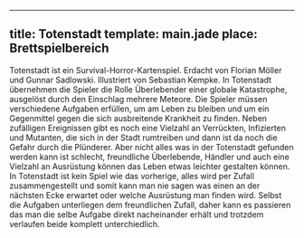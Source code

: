 ---
title: Totenstadt
template: main.jade
place: Brettspielbereich
----

Totenstadt ist ein Survival-Horror-Kartenspiel. Erdacht von Florian Möller und Gunnar Sadlowski. Illustriert von Sebastian Kempke. In Totenstadt übernehmen die Spieler die Rolle Überlebender einer globale Katastrophe, ausgelöst durch den Einschlag mehrere Meteore. Die Spieler müssen verschiedene Aufgaben erfüllen, um am Leben zu bleiben und um ein Gegenmittel gegen die sich ausbreitende Krankheit zu finden. Neben zufälligen Ereignissen gibt es noch eine Vielzahl an Verrückten, Infizierten und Mutanten, die sich in der Stadt rumtreiben und dann ist da noch die Gefahr durch die Plünderer. Aber nicht alles was in der Totenstadt gefunden werden kann ist schlecht, freundliche Überlebende, Händler und auch eine Vielzahl an Ausrüstung können das Leben etwas leichter gestalten können. In Totenstadt ist kein Spiel wie das vorherige, alles wird per Zufall zusammengestellt und somit kann man nie sagen was einen an der nächsten Ecke erwartet oder welche Ausrüstung man finden wird. Selbst die Aufgaben unterliegen dem freundlichen Zufall, daher kann es passieren das man die selbe Aufgabe direkt nacheinander erhält und trotzdem verlaufen beide komplett unterchiedlich.
